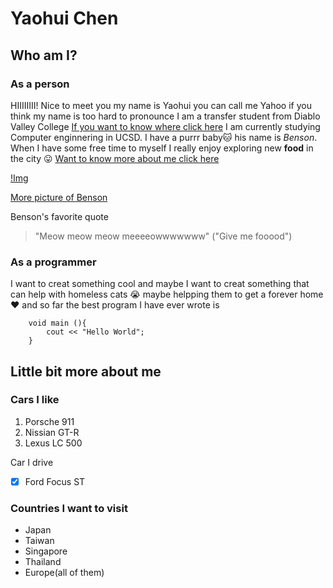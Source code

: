# Yaohui Chen
## Who am I?
### As a person
HIIIIIIII! Nice to meet you my name is Yaohui you can call me Yahoo if you think my name is too hard to pronounce I am a transfer student from Diablo Valley College [If you want to know where click here](https://goo.gl/maps/jyLzjg4CzM1ibfoTA) I am currently studying Computer enginnering in UCSD. I have a purrr baby:cat: his name is *Benson*. When I have some free time to myself I really enjoy exploring new **food** in the city :stuck_out_tongue:
[Want to know more about me click here](#little-bit-more-about-me)

[!Img]("https://imgur.com/Jy4Tmib.jpeg")

[More picture of Benson](IMG_1334.jpg)

Benson's favorite quote 
> "Meow meow meow meeeeowwwwwww" ("Give me fooood")

### As a programmer
I want to creat something cool and maybe I want to creat something that can help with homeless cats :sob: maybe helpping them to get a forever home :heart: and so far the best program I have ever wrote is
```
    void main (){
        cout << "Hello World";   
    }
```
## Little bit more about me
### Cars I like
1. Porsche 911
2. Nissian GT-R
3. Lexus LC 500

Car I drive
- [x] Ford Focus ST 
### Countries I want to visit
* Japan
* Taiwan
* Singapore
* Thailand
* Europe(all of them)